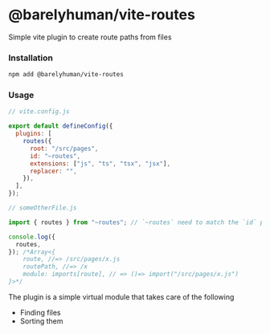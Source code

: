 # @barelyhuman/vite-routes

Simple vite plugin to create route paths from files

### Installation 
```sh
npm add @barelyhuman/vite-routes
```

### Usage

```js
// vite.config.js

export default defineConfig({
  plugins: [
    routes({
      root: "/src/pages",
      id: "~routes",
      extensions: ["js", "ts", "tsx", "jsx"],
      replacer: "",
    }),
  ],
});
```

```js
// someOtherFile.js

import { routes } from "~routes"; // `~routes` need to match the `id` passed in the config above

console.log({
  routes,
}); /*Array<{
    route, //=> /src/pages/x.js
    routePath, //=> /x
    module: imports[route], // => ()=> import("/src/pages/x.js")
}>*/
```

The plugin is a simple virtual module that takes care of the following 

- Finding files 
- Sorting them

